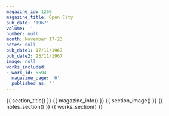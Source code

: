 ```yaml
---
magazine_id: 1260
magazine_title: Open City
pub_date: '1967'
volume: ''
number: null
month: November 17-23
notes: null
pub_date1: 17/11/1967
pub_date2: 23/11/1967
image: null
works_included:
- work_id: 5594
  magazine_page: '6'
  published_as: ''
---
```


{{ section_title() }}
{{ magazine_info() }}
{{ section_image() }}
{{ notes_section() }}
{{ works_section() }}
